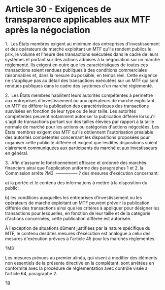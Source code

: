 # Article 30 - Exigences de transparence applicables aux MTF après la négociation


1.  Les États membres exigent au minimum des entreprises d'investissement et des opérateurs de marché exploitant un MTF qu'ils rendent publics le prix, le volume et l'heure des transactions exécutées dans le cadre de leurs systèmes et portant sur des actions admises à la négociation sur un marché réglementé. Ils exigent en outre que les caractéristiques de toutes ces transactions soient rendues publiques à des conditions commerciales raisonnables et, dans la mesure du possible, en temps réel. Cette exigence ne s'applique pas au détail des transactions exécutées sur un MTF qui sont rendues publiques dans le cadre des systèmes d'un marché réglementé.

2.  Les États membres habilitent leurs autorités compétentes à permettre aux entreprises d'investissement ou aux opérateurs de marché exploitant un MTF de différer la publication des caractéristiques des transactions susvisées en fonction de leur type ou de leur taille. Les autorités compétentes peuvent notamment autoriser la publication différée lorsqu'il s'agit de transactions portant sur des tailles élevées par rapport à la taille normale de marché pour les actions ou catégories d'actions négociées. Les États membres exigent des MTF qu'ils obtiennent l'autorisation préalable des autorités compétentes concernant les dispositions proposées pour organiser cette publicité différée et exigent que lesdites dispositions soient clairement communiquées aux participants du marché et aux investisseurs en général.

3.  Afin d'assurer le fonctionnement efficace et ordonné des marchés financiers ainsi que l'application uniforme des paragraphes 1 et 2, la Commission arrête ?M3  ————— ? des mesures d'exécution concernant:

a) la portée et le contenu des informations à mettre à la disposition du public;

b) les conditions auxquelles les entreprises d'investissement ou les opérateurs de marché exploitant un MTF peuvent prévoir la publication différée des transactions ainsi que les critères à appliquer pour désigner les transactions pour lesquelles, en fonction de leur taille et de la catégorie d'actions concernées, cette publication différée est autorisée.

À l'exception de situations dûment justifiées par la nature spécifique du MTF, le contenu desdites mesures d'exécution est analogue à celui des mesures d'exécution prévues à l'article 45 pour les marchés réglementés.

?M3

Les mesures prévues au premier alinéa, qui visent à modifier des éléments non essentiels de la présente directive en la complétant, sont arrêtées en conformité avec la procédure de réglementation avec contrôle visée à l’article 64, paragraphe 2.

?B
